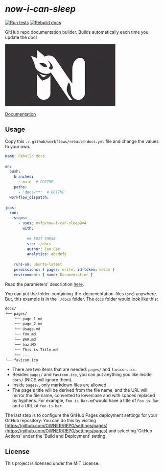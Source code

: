 # *now-i-can-sleep*

[![Run tests](https://github.com/nvfp/now-i-can-sleep/actions/workflows/run-tests.yml/badge.svg)](https://github.com/nvfp/now-i-can-sleep/actions/workflows/run-tests.yml)
[![Rebuild docs](https://github.com/nvfp/now-i-can-sleep/actions/workflows/rebuild-docs.yml/badge.svg)](https://github.com/nvfp/now-i-can-sleep/actions/workflows/rebuild-docs.yml)

GitHub repo documentation builder. Builds automatically each time you update the doc!

![banner](_etc/assets/banner.jpg)

[Documentation](https://nvfp.github.io/now-i-can-sleep)


## Usage

Copy this `./.github/workflows/rebuild-docs.yml` file and change the values to your own.

```yml
name: Rebuild docs

on:
  push:
    branches:
      - main  # EDITME
    paths:
      - 'docs/**'  # EDITME
  workflow_dispatch:

jobs:
  run:
    steps:
      - uses: nvfp/now-i-can-sleep@v4
        with:

          ## EDIT THESE
          src: ./docs
          author: Foo Bar
          analytics: abcdefg

    runs-on: ubuntu-latest
    permissions: { pages: write, id-token: write }
    environment: { name: Documentation }
```

Read the parameters' description [here](https://github.com/nvfp/now-i-can-sleep/blob/main/action.yml).

You can put the folder-containing-the-documentation-files (`src`) anywhere. But, this example is in the `./docs` folder. The `docs` folder would look like this:

```txt
docs/
└── pages/
    └── page_1.md
    └── page_2.md
    └── Usage.md
    └── foo.md
    └── BAR.md
    └── baz.MD
    └── This is Title.md
    └── ...
└── favicon.ico
```

- There are two items that are needed: `pages/` and `favicon.ico`.
- Besides `pages/` and `favicon.ico`, you can put anything you like inside `docs/` (NICS will ignore them).
- Inside `pages/`, only markdown files are allowed.
- The page's title will be derived from the file name, and the URL will mirror the file name, converted to lowercase and with spaces replaced by hyphens. For example, `Foo is Bar.md`'would have a title of `Foo is Bar` and a URL of `foo-is-bar`.

The last step is to configure the GitHub Pages deployment settings for your GitHub repository. You can do this by visiting [https://github.com/OWNER/REPO/settings/pages](https://github.com/OWNER/REPO/settings/pages) and selecting 'GitHub Actions' under the 'Build and Deployment' setting.


## License

This project is licensed under the MIT License.


<!-- 

## Dev-docs:
- the test suite should require no dependencies to make development easier.

-->
